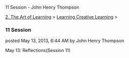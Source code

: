 11 Session - John Henry Thompson


    

[2\. The Art of Learning](../../the-art-of-learning.html)‎ > ‎[Learning Creative Learning](../learning-creative-learning.html)‎ > ‎

### 11 Session

posted May 13, 2013, 6:44 AM by John Henry Thompson

May 13: Reflections(Session 11)  
  

